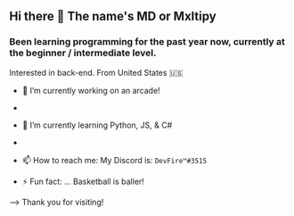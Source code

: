 ## Hi there 👋 The name's MD or Mxltipy
### Been learning programming for the past year now, currently at the beginner / intermediate level.

Interested in back-end.
From United States 🇺🇸

- 🔭 I’m currently working on an arcade!
- 
- 🌱 I’m currently learning Python, JS, & C# 
- 
- 📫 How to reach me: My Discord is: `DevFire™#3515`

- ⚡ Fun fact: ... Basketball is baller!

--> Thank you for visiting!
